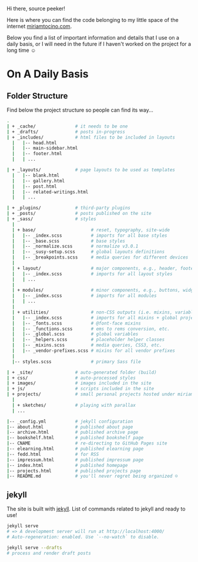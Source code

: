Hi there, source peeker!

Here is where you can find the code belonging to my little space of the internet [miriamtocino.com](http://www.miriamtocino.com/).

Below you find a list of important information and details that I use on a daily basis, or I will need in the future if I haven't worked on the project for a long time ☺

On A Daily Basis
=======

## Folder Structure

Find below the project structure so people can find its way...

```bash
.
| + _cache/               # it needs to be one
| + _drafts/              # posts in-progress
| + _includes/            # html files to be included in layouts
  |   |-- head.html
  |   |-- main-sidebar.html
  |   |-- footer.html
  |   | ...

| + _layouts/             # page layouts to be used as templates
  |   |-- blank.html
  |   |-- gallery.html
  |   |-- post.html
  |   |-- related-writings.html
  |   | ...

| + _plugins/             # third-party plugins
| + _posts/               # posts published on the site
| + _sass/                # styles
  |
  | + base/                     # reset, typography, site-wide
  |   |-- _index.scss           # imports for all base styles
  |   |-- _base.scss            # base styles
  |   |-- _normalize.scss       # normalize v3.0.1
  |   |-- _susy-setup.scss      # global layouts definitions
  |   |-- _breakpoints.scss     # media queries for different devices
  |
  | + layout/                   # major components, e.g., header, footer etc.
  |   |-- _index.scss           # imports for all layout styles
  |   | ...
  |
  | + modules/                  # minor components, e.g., buttons, widgets etc.
  |   |-- _index.scss           # imports for all modules
  |   | ...
  |
  | + utilities/                # non-CSS outputs (i.e. mixins, variables) & non-modules
  |   |-- _index.scss           # imports for all mixins + global project variables
  |   |-- _fonts.scss           # @font-face mixins
  |   |-- _functions.scss       # ems to rems conversion, etc.
  |   |-- _global.scss          # global variables
  |   |-- _helpers.scss         # placeholder helper classes
  |   |-- _mixins.scss          # media queries, CSS3, etc.
  |   |-- _vendor-prefixes.scss # mixins for all vendor prefixes
  |
  |-- styles.scss               # primary Sass file

| + _site/                # auto-generated folder (build)
| + css/                  # auto-processed styles
| + images/               # images included in the site
| + js/                   # scripts included in the site
| + projects/             # small personal projects hosted under miriamtocino.com
  |
  | + sketches/           # playing with parallax
  | ...

|-- _config.yml           # jekyll configuration
|-- about.html            # published about page
|-- archive.html          # published archive page
|-- bookshelf.html        # published bookshelf page
|-- CNAME                 # re-directing to GitHub Pages site
|-- elearning.html        # published elearning page
|-- fedd.html             # for RSS
|-- impressum.html        # published impressum page
|-- index.html            # published homepage
|-- projects.html         # published projects page
|-- README.md             # you'll never regret being organized ☺

```

## jekyll

The site is built with [jekyll](http://jekyllrb.com/).
List of commands related to jekyll and ready to use!

```bash
jekyll serve
# => A development server will run at http://localhost:4000/
# Auto-regeneration: enabled. Use `--no-watch` to disable.

jekyll serve --drafts
# process and render draft posts
```